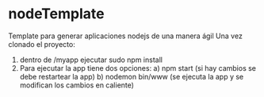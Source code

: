 # nodeTemplate
Template para generar aplicaciones nodejs de una manera ágil
Una vez clonado el proyecto:
1) dentro de /myapp ejecutar sudo npm install
2) Para ejecutar la app tiene dos opciones:
  a) npm start (si hay cambios se debe restartear la app)
  b) nodemon bin/www (se ejecuta la app y se modifican los cambios en caliente)
